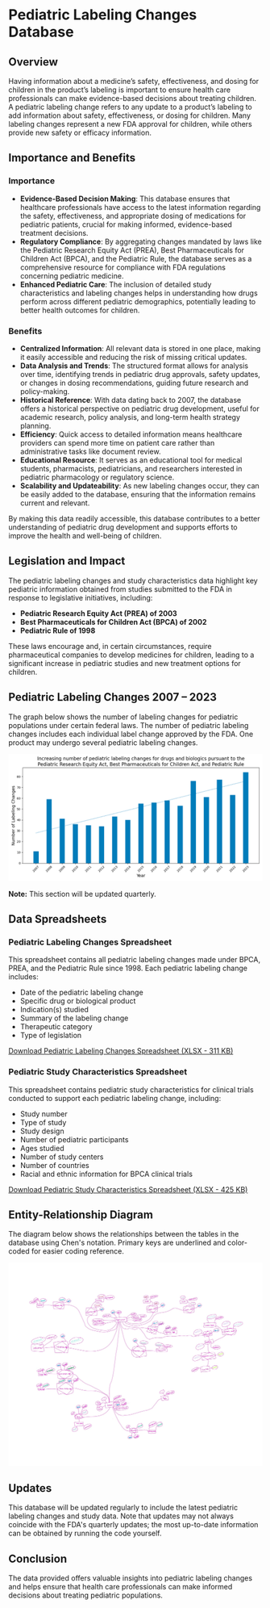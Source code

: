 # Pediatric Labeling Changes Database

## Overview
Having information about a medicine’s safety, effectiveness, and dosing for children in the product’s labeling is important to ensure health care professionals can make evidence-based decisions about treating children. A pediatric labeling change refers to any update to a product’s labeling to add information about safety, effectiveness, or dosing for children. Many labeling changes represent a new FDA approval for children, while others provide new safety or efficacy information.

## Importance and Benefits

### Importance
- **Evidence-Based Decision Making**: This database ensures that healthcare professionals have access to the latest information regarding the safety, effectiveness, and appropriate dosing of medications for pediatric patients, crucial for making informed, evidence-based treatment decisions.
- **Regulatory Compliance**: By aggregating changes mandated by laws like the Pediatric Research Equity Act (PREA), Best Pharmaceuticals for Children Act (BPCA), and the Pediatric Rule, the database serves as a comprehensive resource for compliance with FDA regulations concerning pediatric medicine.
- **Enhanced Pediatric Care**: The inclusion of detailed study characteristics and labeling changes helps in understanding how drugs perform across different pediatric demographics, potentially leading to better health outcomes for children.

### Benefits
- **Centralized Information**: All relevant data is stored in one place, making it easily accessible and reducing the risk of missing critical updates.
- **Data Analysis and Trends**: The structured format allows for analysis over time, identifying trends in pediatric drug approvals, safety updates, or changes in dosing recommendations, guiding future research and policy-making.
- **Historical Reference**: With data dating back to 2007, the database offers a historical perspective on pediatric drug development, useful for academic research, policy analysis, and long-term health strategy planning.
- **Efficiency**: Quick access to detailed information means healthcare providers can spend more time on patient care rather than administrative tasks like document review.
- **Educational Resource**: It serves as an educational tool for medical students, pharmacists, pediatricians, and researchers interested in pediatric pharmacology or regulatory science.
- **Scalability and Updateability**: As new labeling changes occur, they can be easily added to the database, ensuring that the information remains current and relevant.

By making this data readily accessible, this database contributes to a better understanding of pediatric drug development and supports efforts to improve the health and well-being of children.

## Legislation and Impact
The pediatric labeling changes and study characteristics data highlight key pediatric information obtained from studies submitted to the FDA in response to legislative initiatives, including:
- **Pediatric Research Equity Act (PREA) of 2003**
- **Best Pharmaceuticals for Children Act (BPCA) of 2002**
- **Pediatric Rule of 1998**

These laws encourage and, in certain circumstances, require pharmaceutical companies to develop medicines for children, leading to a significant increase in pediatric studies and new treatment options for children.

## Pediatric Labeling Changes 2007 – 2023
The graph below shows the number of labeling changes for pediatric populations under certain federal laws. The number of pediatric labeling changes includes each individual label change approved by the FDA. One product may undergo several pediatric labeling changes.

![Labeling Changes Per Year](LabelingChangesPerYear.png)

**Note:** This section will be updated quarterly.

## Data Spreadsheets
### Pediatric Labeling Changes Spreadsheet
This spreadsheet contains all pediatric labeling changes made under BPCA, PREA, and the Pediatric Rule since 1998. Each pediatric labeling change includes:
- Date of the pediatric labeling change
- Specific drug or biological product
- Indication(s) studied
- Summary of the labeling change
- Therapeutic category
- Type of legislation

[Download Pediatric Labeling Changes Spreadsheet (XLSX - 311 KB)](https://www.fda.gov/media/175738/download?attachment)

### Pediatric Study Characteristics Spreadsheet
This spreadsheet contains pediatric study characteristics for clinical trials conducted to support each pediatric labeling change, including:
- Study number
- Type of study
- Study design
- Number of pediatric participants
- Ages studied
- Number of study centers
- Number of countries
- Racial and ethnic information for BPCA clinical trials

[Download Pediatric Study Characteristics Spreadsheet (XLSX - 425 KB)](https://www.fda.gov/media/175739/download?attachment)

## Entity-Relationship Diagram
The diagram below shows the relationships between the tables in the database using Chen's notation. Primary keys are underlined and color-coded for easier coding reference.

![Entity-Relationship Diagram](ER-Diagram.jpg)

## Updates
This database will be updated regularly to include the latest pediatric labeling changes and study data. Note that updates may not always coincide with the FDA's quarterly updates; the most up-to-date information can be obtained by running the code yourself.

## Conclusion
The data provided offers valuable insights into pediatric labeling changes and helps ensure that health care professionals can make informed decisions about treating pediatric populations.
